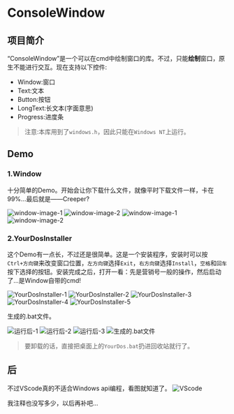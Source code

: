 # ConsoleWindow
## 项目简介
“ConsoleWindow”是一个可以在cmd中绘制窗口的库。不过，只能**绘制**窗口，原生不能进行交互。现在支持以下控件:

- Window:窗口
- Text:文本
- Button:按钮
- LongText:长文本(字面意思)
- Progress:进度条

> 注意:本库用到了`windows.h`，因此只能在`Windows NT`上运行。

## Demo
### 1.Window
十分简单的Demo。开始会让你下载什么文件，就像平时下载文件一样，卡在99%...最后就是——Creeper?

![window-image-1](./Image/window-1.png)
![window-image-2](./Image/window-2.png)
![window-image-1](./Image/window-3.png)
![window-image-2](./Image/window-4.png)

### 2.YourDosInstaller
这个Demo有一点长，不过还是很简单。这是一个安装程序，安装时可以按`Ctrl+方向键`来改变窗口位置，`左方向键`选择`Exit`，`右方向键`选择`Install`，`空格`和`回车`按下选择的按钮。安装完成之后，打开一看：先是营销号一般的操作，然后启动了...是Window自带的cmd!

![YourDosInstaller-1](./Image/YourDosInstaller-1.png)
![YourDosInstaller-2](./Image/YourDosInstaller-2.png)
![YourDosInstaller-3](./Image/YourDosInstaller-3.png)
![YourDosInstaller-4](./Image/YourDosInstaller-4.png)
![YourDosInstaller-5](./Image/YourDosInstaller-5.png)

生成的.bat文件。

![运行后-1](./Image/YourDosInstaller-bat-1.png)
![运行后-2](./Image/YourDosInstaller-bat-2.png)
![运行后-3](./Image/YourDosInstaller-bat-3.png)
![生成的.bat文件](./Image/YourDosInstall-bat-file.png)

> 要卸载的话，直接把桌面上的`YourDos.bat`扔进回收站就行了。

## 后
不过VScode真的不适合Windows api编程，看图就知道了。
![VScode](./Image/vscode.png)

我注释也没写多少，以后再补吧...
